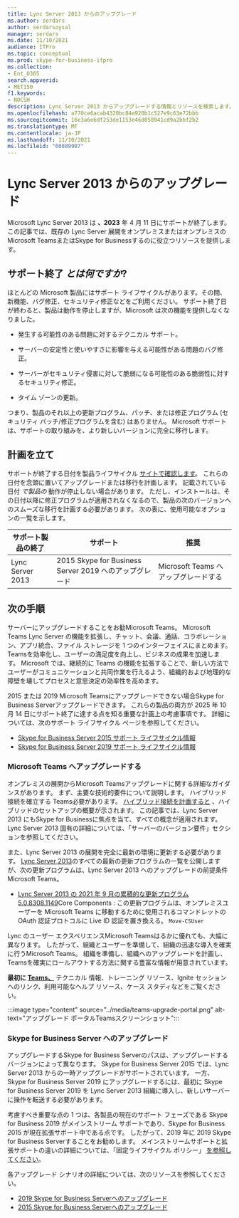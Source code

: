 ```yaml
---
title: Lync Server 2013 からのアップグレード
ms.author: serdars
author: serdarsoysal
manager: serdars
ms.date: 11/10/2021
audience: ITPro
ms.topic: conceptual
ms.prod: skype-for-business-itpro
ms.collection:
- Ent_O365
search.appverid:
- MET150
f1.keywords:
- NOCSH
description: Lync Server 2013 からアップグレードする情報とリソースを検索します。 サポートは 2023 年 4 月 11 日に終了します。
ms.openlocfilehash: a770ce6acab4320bc84e920b1c527e9c63e72bbb
ms.sourcegitcommit: 16e3a6e6df253de1153e46d058941cd9a2bbf2b2
ms.translationtype: MT
ms.contentlocale: ja-JP
ms.lasthandoff: 11/10/2021
ms.locfileid: "60889907"
---
```

# <a name="upgrading-from-lync-server-2013"></a>Lync Server 2013 からのアップグレード

Microsoft Lync Server 2013 は **、2023** 年 4 月 11 日にサポートが終了します。 この記事では、既存の Lync Server 展開をオンプレミスまたはオンプレミスのMicrosoft TeamsまたはSkype for Businessするのに役立つリソースを提供します。

## <a name="what-is-end-of-support"></a>サポート終了 *とは何ですか*?

ほとんどの Microsoft 製品にはサポート ライフサイクルがあります。その間、新機能、バグ修正、セキュリティ修正などをご利用ください。 サポート終了日が終わると、製品は動作を停止しますが、Microsoft は次の機能を提供しなくなりました。

- 発生する可能性のある問題に対するテクニカル サポート。

- サーバーの安定性と使いやすさに影響を与える可能性がある問題のバグ修正。

- サーバーがセキュリティ侵害に対して脆弱になる可能性のある脆弱性に対するセキュリティ修正。

- タイム ゾーンの更新。

つまり、製品のそれ以上の更新プログラム、パッチ、または修正プログラム (セキュリティ パッチ/修正プログラムを含む) はありません。 Microsoft サポートは、サポートの取り組みを、より新しいバージョンに完全に移行します。

## <a name="plan-ahead"></a>計画を立て

サポートが終了する日付を製品ライフサイクル [サイトで確認します](/lifecycle/products/lync-server-2013)。 これらの日付を念頭に置いてアップグレードまたは移行を計画します。 記載されている日付 *で製品の* 動作が停止しない場合があります。 ただし、インストールは、その日付以降に修正プログラムが適用されなくなるので、製品の次のバージョンへのスムーズな移行を計画する必要があります。 次の表に、使用可能なオプションの一覧を示します。

|サポート製品の終了|サポート|推奨|
|---|---|---|
|Lync Server 2013|2015 Skype for Business Server 2019 へのアップグレード|Microsoft Teams へアップグレードする

## <a name="whats-next"></a>次の手順

サーバーにアップグレードすることをお勧Microsoft Teams。 Microsoft Teams Lync Server の機能を拡張し、チャット、会議、通話、コラボレーション、アプリ統合、ファイル ストレージを 1 つのインターフェイスにまとめます。 Teamsを効率化し、ユーザーの満足度を向上し、ビジネスの成果を加速します。 Microsoft では、継続的に Teams の機能を拡張することで、新しい方法でユーザーがコミュニケーションと共同作業を行えるよう、組織的および地理的な障壁を壊してプロセスと意思決定の効率性を高めます。

2015 または 2019 Microsoft Teamsにアップグレードできない場合Skype for Business Serverアップグレードできます。 これらの製品の両方が 2025 年 10 月 14 日にサポート終了に達する点を知る重要な計画上の考慮事項です。 詳細については、次のサポート ライフサイクル ページを参照してください。

- [Skype for Business Server 2015 サポート ライフサイクル情報](/lifecycle/products/skype-for-business-server-2015)
- [Skype for Business Server 2019 サポート ライフサイクル情報](/lifecycle/products/skype-for-business-server-2019)

### <a name="upgrade-to-microsoft-teams"></a>Microsoft Teams へアップグレードする

オンプレミスの展開からMicrosoft Teamsアップグレードに関する詳細なガイダンスがあります。 まず、主要な技術的要件について説明します。 ハイブリッド接続を確立する Teams必要があります。 [ハイブリッド接続を計画すると](/SkypeForBusiness/hybrid/plan-hybrid-connectivity) 、ハイブリッドのセットアップの概要が示されます。 この記事では、Lync Server 2013 にもSkype for Businessに焦点を当て、すべての概念が適用されます。 Lync [](/SkypeForBusiness/hybrid/plan-hybrid-connectivity#server-version-requirements) Server 2013 固有の詳細については、「サーバーのバージョン要件」セクションを参照してください。

また、Lync Server 2013 の展開を完全に最新の環境に更新する必要があります。 [Lync Server 2013](https://support.microsoft.com/topic/updates-for-lync-server-2013-a2a042ac-79f0-2665-7453-0a541fb25164)のすべての最新の更新プログラムの一覧を公開しますが、次の更新プログラムは、Lync Server 2013 へのアップグレードの前提条件Microsoft Teams。

- [Lync Server 2013 の 2021 年 9 月の累積的な更新プログラム 5.0.8308.1149](https://support.microsoft.com/topic/september-2021-cumulative-update-5-0-8308-1149-for-lync-server-2013-core-components-6755903a-fc9a-44d2-b835-2a6d01f14043)Core Components : この更新プログラムは、オンプレミスユーザーを Microsoft Teams に移動するために使用されるコマンドレットの OAuth 認証プロトコルに Live ID 認証を置き換える。 `Move-CSUser`

Lync のユーザー エクスペリエンスMicrosoft Teamsはるかに優れても、大幅に異なります。 したがって、組織とユーザーを準備して、組織の迅速な導入を確実に行うMicrosoft Teams。 組織を準備し、組織へのアップグレードを計画し、Teamsを確実にロールアウトする方法に関する豊富な情報が用意されています。 

**最初に [Teams、](/MicrosoftTeams/upgrade-skype-teams)** テクニカル 情報、トレーニング リソース、Ignite セッションへのリンク、利用可能なヘルプ リソース、ケース スタディなどをご覧ください。

:::image type="content" source="../media/teams-upgrade-portal.png" alt-text="アップグレード ポータルTeamsスクリーンショット":::

### <a name="upgrade-to-skype-for-business-server"></a>Skype for Business Server へのアップグレード

アップグレードするSkype for Business Serverのパスは、アップグレードするバージョンによって異なります。 Skype for Business Server 2015 では、Lync Server 2013 からの一時アップグレードがサポートされています。 一方、Skype for Business Server 2019 にアップグレードするには、最初に Skype for Business Server 2019 を Lync Server 2013 組織に導入し、新しいサーバーに操作を転送する必要があります。 

考慮すべき重要な点の 1 つは、各製品の現在のサポート フェーズである Skype for Business 2019 がメインストリーム サポートであり、Skype for Business 2015 が現在拡張サポート中である点です。  したがって、2019 年に 2019 Skype for Business Serverすることをお勧めします。 メインストリームサポートと拡張サポートの違いの詳細については、「固定ライフサイクル ポリシー」 [を参照してください](/lifecycle/policies/fixed)。

各アップグレード シナリオの詳細については、次のリソースを参照してください。

- [2019 Skype for Business Serverへのアップグレード](/skypeforbusiness/migration/migration-to-skype-for-business-server-2019)
- [2015 Skype for Business Serverへのアップグレード](/skypeforbusiness/deploy/upgrade-to-skype-for-business-server)
